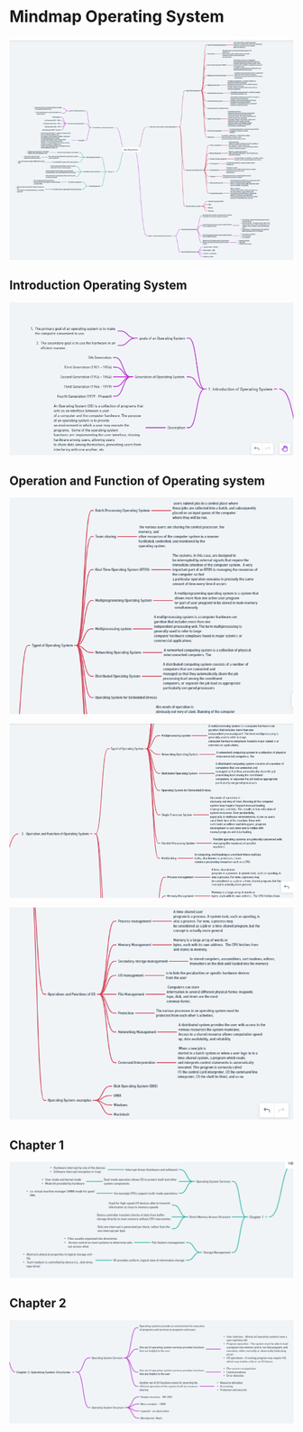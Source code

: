 # Mindmap Operating System

![alt text](https://github.com/febiana0/SysOP24-3123521013/blob/main/zoom%20out%20mindmap.png?raw=true)

## Introduction Operating System

![alt text](https://github.com/febiana0/SysOP24-3123521013/blob/main/Screenshot%20(58).png?raw=true)

## Operation and Function of Operating system

![alt text](https://github.com/febiana0/SysOP24-3123521013/blob/main/Screenshot%20(59).png?raw=true)

![alt text](https://github.com/febiana0/SysOP24-3123521013/blob/main/Screenshot%20(62).png?raw=true)

![alt text](https://github.com/febiana0/SysOP24-3123521013/blob/main/Screenshot%20(63).png?raw=true)

## Chapter 1 
![alt text](https://github.com/febiana0/SysOP24-3123521013/blob/main/Screenshot%20(64).png?raw=true)

## Chapter 2

![alt text](https://github.com/febiana0/SysOP24-3123521013/blob/main/Screenshot%20(65).png?raw=true)



